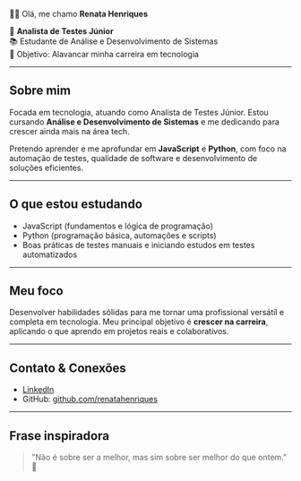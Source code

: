 👩‍💻 Olá, me chamo **Renata Henriques**

🎯 **Analista de Testes Júnior**  
📚 Estudante de Análise e Desenvolvimento de Sistemas  
🚀 Objetivo: Alavancar minha carreira em tecnologia

---

##  Sobre mim

Focada em tecnologia, atuando como Analista de Testes Júnior. Estou cursando **Análise e Desenvolvimento de Sistemas** e me dedicando para crescer ainda mais na área tech.

Pretendo aprender e me aprofundar em **JavaScript** e **Python**, com foco na automação de testes, qualidade de software e desenvolvimento de soluções eficientes.

---

##  O que estou estudando

- JavaScript (fundamentos e lógica de programação)  
- Python (programação básica, automações e scripts)  
- Boas práticas de testes manuais e iniciando estudos em testes automatizados

---

##  Meu foco

Desenvolver habilidades sólidas para me tornar uma profissional versátil e completa em tecnologia. Meu principal objetivo é **crescer na carreira**, aplicando o que aprendo em projetos reais e colaborativos.

---

##  Contato & Conexões

- [LinkedIn](https://www.linkedin.com/in/renata-henriquess)  
- GitHub: [github.com/renatahenriques](https://github.com/renatahenriques)

---

##  Frase inspiradora

> "Não é sobre ser a melhor, mas sim sobre ser melhor do que ontem." 🌱
